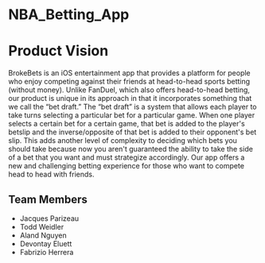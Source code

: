 # NBA_Betting_App

# Product Vision

BrokeBets is an iOS entertainment app that provides a platform for people who enjoy competing against their friends at head-to-head sports betting (without money). Unlike FanDuel, which also offers head-to-head betting, our product is unique in its approach in that it incorporates something that we call the “bet draft.” The “bet draft” is a system that allows each player to take turns selecting a particular bet for a particular game. When one player selects a certain bet for a certain game, that bet is added to the player's betslip and the inverse/opposite of that bet is added to their opponent's bet slip. This adds another level of complexity to deciding which bets you should take because now you aren't guaranteed the ability to take the side of a bet that you want and must strategize accordingly. Our app offers a new and challenging betting experience for those who want to compete head to head with friends.


## Team Members

- Jacques Parizeau
- Todd Weidler
- Aland Nguyen
- Devontay Eluett
- Fabrizio Herrera
